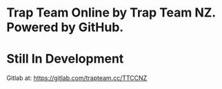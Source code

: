 # Trap Team Online by Trap Team NZ. Powered by GitHub.
# Still In Development
Gitlab at: https://gitlab.com/trapteam.cc/TTCCNZ
